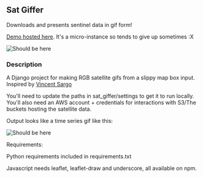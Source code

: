 ## Sat Giffer ##

Downloads and presents sentinel data in gif form!

[Demo hosted here](http://ec2-35-159-51-103.eu-central-1.compute.amazonaws.com/). It's a micro-instance so tends to give up sometimes :X

![Should be here](https://im5.ezgif.com/tmp/ezgif-5-493a7feb4cc8.gif)

### Description ###
A Django project for making RGB satellite gifs from a slippy map box input. Inspired by [Vincent Sargo](https://twitter.com/_VincentS_)

You'll need to update the paths in sat_giffer/settings to get it to run locally. You'll also need an AWS account + credentials for interactions with S3/The buckets hosting the satellite data.

Output looks like a time series gif like this:

![Should be here](https://media.giphy.com/media/2gYhRXt8ikmAO7FX2Z/giphy.gif)

Requirements:

Python requirements included in requirements.txt

Javascript needs leaflet, leaflet-draw and underscore, all available on npm.